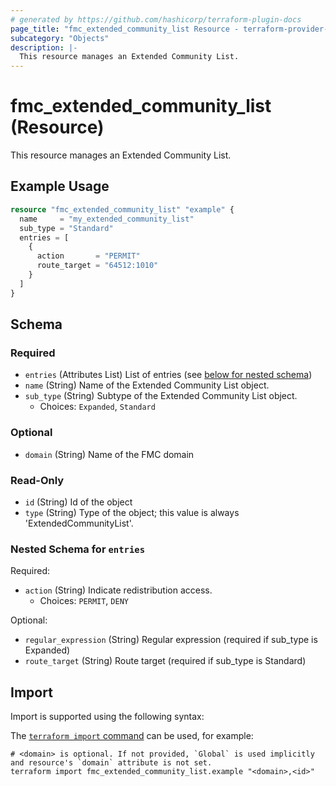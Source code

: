 ```yaml
---
# generated by https://github.com/hashicorp/terraform-plugin-docs
page_title: "fmc_extended_community_list Resource - terraform-provider-fmc"
subcategory: "Objects"
description: |-
  This resource manages an Extended Community List.
---
```


# fmc_extended_community_list (Resource)

This resource manages an Extended Community List.

## Example Usage

```terraform
resource "fmc_extended_community_list" "example" {
  name     = "my_extended_community_list"
  sub_type = "Standard"
  entries = [
    {
      action       = "PERMIT"
      route_target = "64512:1010"
    }
  ]
}
```

<!-- schema generated by tfplugindocs -->
## Schema

### Required

- `entries` (Attributes List) List of entries (see [below for nested schema](#nestedatt--entries))
- `name` (String) Name of the Extended Community List object.
- `sub_type` (String) Subtype of the Extended Community List object.
  - Choices: `Expanded`, `Standard`

### Optional

- `domain` (String) Name of the FMC domain

### Read-Only

- `id` (String) Id of the object
- `type` (String) Type of the object; this value is always 'ExtendedCommunityList'.

<a id="nestedatt--entries"></a>
### Nested Schema for `entries`

Required:

- `action` (String) Indicate redistribution access.
  - Choices: `PERMIT`, `DENY`

Optional:

- `regular_expression` (String) Regular expression (required if sub_type is Expanded)
- `route_target` (String) Route target (required if sub_type is Standard)

## Import

Import is supported using the following syntax:

The [`terraform import` command](https://developer.hashicorp.com/terraform/cli/commands/import) can be used, for example:

```shell
# <domain> is optional. If not provided, `Global` is used implicitly and resource's `domain` attribute is not set.
terraform import fmc_extended_community_list.example "<domain>,<id>"
```
